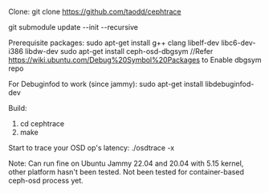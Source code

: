 Clone:
git clone https://github.com/taodd/cephtrace

git submodule update --init --recursive

Prerequisite packages:
sudo apt-get install g++ clang libelf-dev libc6-dev-i386 libdw-dev
sudo apt-get install ceph-osd-dbgsym //Refer https://wiki.ubuntu.com/Debug%20Symbol%20Packages to Enable dbgsym repo  

For Debuginfod to work (since jammy):
sudo apt-get install libdebuginfod-dev

Build:
1. cd cephtrace
2. make

Start to trace your OSD op's latency:
./osdtrace -x

Note:
Can run fine on Ubuntu Jammy 22.04 and 20.04 with 5.15 kernel, other platform hasn't been tested.
Not been tested for container-based ceph-osd process yet. 
